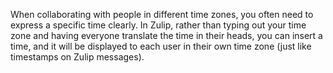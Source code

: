 When collaborating with people in different time zones, you often need to
express a specific time clearly. In Zulip, rather than typing out your time
zone and having everyone translate the time in their heads, you can insert
a time, and it will be displayed to each user in their own time zone (just
like timestamps on Zulip messages).
